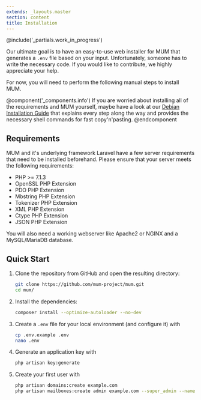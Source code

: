 ```yaml
---
extends: _layouts.master
section: content
title: Installation
---
```


@include('_partials.work_in_progress')

Our ultimate goal is to have an easy-to-use web installer for MUM that generates a `.env` file based on your input.
Unfortunately, someone has to write the necessary code. If you would like to contribute, we highly appreciate your help.

For now, you will need to perform the following manual steps to install MUM.

@component('_components.info')
If you are worried about installing all of the requirements and MUM yourself, maybe have a look at our
<a class="text-white" href="{{ $page->baseUrl }}/debian-installation-guide">Debian Installation Guide</a>
that explains every step along the way and provides the necessary shell commands for fast copy'n'pasting.
@endcomponent

## Requirements

MUM and it's underlying framework Laravel have a few server requirements that need to be installed beforehand.
Please ensure that your server meets the following requirements:

- PHP >= 7.1.3
- OpenSSL PHP Extension
- PDO PHP Extension
- Mbstring PHP Extension
- Tokenizer PHP Extension
- XML PHP Extension
- Ctype PHP Extension
- JSON PHP Extension

You will also need a working webserver like Apache2 or NGINX and a MySQL/MariaDB database.

## Quick Start

1. Clone the repository from GitHub and open the resulting directory:
    ```bash
    git clone https://github.com/mum-project/mum.git
    cd mum/
    ```
2. Install the dependencies:
    ```bash
    composer install --optimize-autoloader --no-dev
    ```
3. Create a `.env` file for your local environment (and configure it) with
    ```bash
    cp .env.example .env
    nano .env
    ```
4. Generate an application key with
    ```bash
    php artisan key:generate
    ```
5. Create your first user with
    ```bash
    php artisan domains:create example.com
    php artisan mailboxes:create admin example.com --super_admin --name='Super Admin'
    ```
